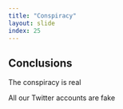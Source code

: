```yaml
---
title: "Conspiracy"
layout: slide
index: 25
---
```


<section>
    <h1>Conclusions</h1>
    <p>The conspiracy is real</p>
    <p>All our Twitter accounts are fake</p>
</section>
